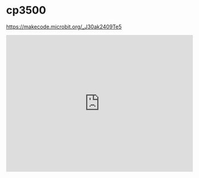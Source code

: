 # cp3500


https://makecode.microbit.org/_J30ak2409Te5


<div style="position:relative;height:calc(300px + 5em);width:100%;overflow:hidden;"><iframe style="position:absolute;top:0;left:0;width:100%;height:100%;" src="https://makecode.microbit.org/---codeembed#pub:_J30ak2409Te5" allowfullscreen="allowfullscreen" frameborder="0" sandbox="allow-scripts allow-same-origin"></iframe></div>


